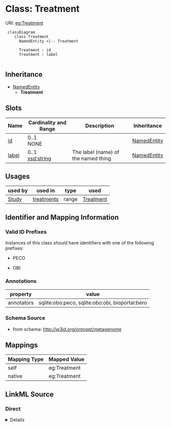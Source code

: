 # Class: Treatment



URI: [eg:Treatment](http://w3id.org/ontogpt/environmental-metagenome/Treatment)


```mermaid
 classDiagram
    class Treatment
      NamedEntity <|-- Treatment
      
      Treatment : id
      Treatment : label
      
```




## Inheritance
* [NamedEntity](NamedEntity.md)
    * **Treatment**



## Slots

| Name | Cardinality and Range | Description | Inheritance |
| ---  | --- | --- | --- |
| [id](id.md) | 0..1 <br/> NONE |  | [NamedEntity](NamedEntity.md) |
| [label](label.md) | 0..1 <br/> [xsd:string](xsd:string) | The label (name) of the named thing | [NamedEntity](NamedEntity.md) |





## Usages

| used by | used in | type | used |
| ---  | --- | --- | --- |
| [Study](Study.md) | [treatments](treatments.md) | range | [Treatment](Treatment.md) |






## Identifier and Mapping Information


### Valid ID Prefixes

Instances of this class *should* have identifiers with one of the following prefixes:

* PECO

* OBI






### Annotations

| property | value |
| --- | --- |
| annotators | sqlite:obo:peco, sqlite:obo:obi, bioportal:bero |



### Schema Source


* from schema: http://w3id.org/ontogpt/metagenome





## Mappings

| Mapping Type | Mapped Value |
| ---  | ---  |
| self | eg:Treatment |
| native | eg:Treatment |


## LinkML Source

<!-- TODO: investigate https://stackoverflow.com/questions/37606292/how-to-create-tabbed-code-blocks-in-mkdocs-or-sphinx -->

### Direct

<details>
```yaml
name: Treatment
id_prefixes:
- PECO
- OBI
annotations:
  annotators:
    tag: annotators
    value: sqlite:obo:peco, sqlite:obo:obi, bioportal:bero
from_schema: http://w3id.org/ontogpt/metagenome
rank: 1000
is_a: NamedEntity

```
</details>

### Induced

<details>
```yaml
name: Treatment
id_prefixes:
- PECO
- OBI
annotations:
  annotators:
    tag: annotators
    value: sqlite:obo:peco, sqlite:obo:obi, bioportal:bero
from_schema: http://w3id.org/ontogpt/metagenome
rank: 1000
is_a: NamedEntity
attributes:
  id:
    name: id
    annotations:
      prompt.skip:
        tag: prompt.skip
        value: 'true'
    description: A unique identifier for the named entity
    comments:
    - this is populated during the grounding and normalization step
    from_schema: http://w3id.org/ontogpt/core
    rank: 1000
    identifier: true
    alias: id
    owner: Treatment
    domain_of:
    - NamedEntity
    - Publication
    range: string
  label:
    name: label
    description: The label (name) of the named thing
    from_schema: http://w3id.org/ontogpt/core
    aliases:
    - name
    rank: 1000
    alias: label
    owner: Treatment
    domain_of:
    - NamedEntity
    range: string

```
</details>